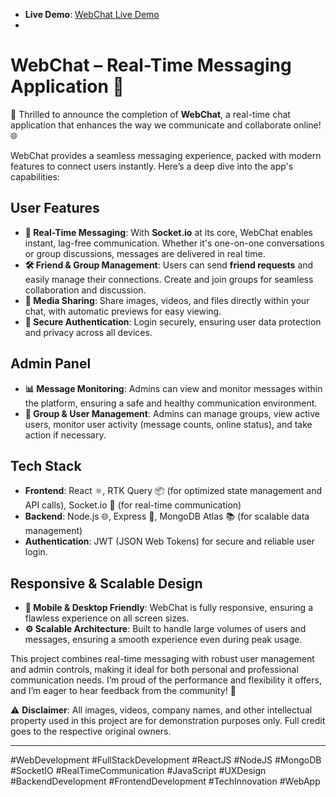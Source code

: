 - **Live Demo**: [WebChat Live Demo](https://chat-app-frontend-puce-eight.vercel.app/)
- 
# WebChat – Real-Time Messaging Application 💬

🚀 Thrilled to announce the completion of **WebChat**, a real-time chat application that enhances the way we communicate and collaborate online! 🌐

WebChat provides a seamless messaging experience, packed with modern features to connect users instantly. Here’s a deep dive into the app's capabilities:

## User Features

- **🔗 Real-Time Messaging**: With **Socket.io** at its core, WebChat enables instant, lag-free communication. Whether it's one-on-one conversations or group discussions, messages are delivered in real time.
- **🛠️ Friend & Group Management**: Users can send **friend requests** and easily manage their connections. Create and join groups for seamless collaboration and discussion.
- **📁 Media Sharing**: Share images, videos, and files directly within your chat, with automatic previews for easy viewing.
- **🔐 Secure Authentication**: Login securely, ensuring user data protection and privacy across all devices.

## Admin Panel

- **📊 Message Monitoring**: Admins can view and monitor messages within the platform, ensuring a safe and healthy communication environment.
- **👥 Group & User Management**: Admins can manage groups, view active users, monitor user activity (message counts, online status), and take action if necessary.

## Tech Stack

- **Frontend**: React ⚛️, RTK Query 📦 (for optimized state management and API calls), Socket.io 📡 (for real-time communication)
- **Backend**: Node.js 🌐, Express 🚀, MongoDB Atlas 📚 (for scalable data management)
- **Authentication**: JWT (JSON Web Tokens) for secure and reliable user login.

## Responsive & Scalable Design

- **📱 Mobile & Desktop Friendly**: WebChat is fully responsive, ensuring a flawless experience on all screen sizes.
- **⚙️ Scalable Architecture**: Built to handle large volumes of users and messages, ensuring a smooth experience even during peak usage.

This project combines real-time messaging with robust user management and admin controls, making it ideal for both personal and professional communication needs. I’m proud of the performance and flexibility it offers, and I’m eager to hear feedback from the community! 🙌

⚠️ **Disclaimer**: All images, videos, company names, and other intellectual property used in this project are for demonstration purposes only. Full credit goes to the respective original owners.

---



#WebDevelopment #FullStackDevelopment #ReactJS #NodeJS #MongoDB #SocketIO #RealTimeCommunication #JavaScript #UXDesign #BackendDevelopment #FrontendDevelopment #TechInnovation #WebApp
